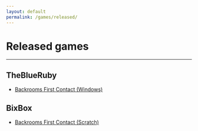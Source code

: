 ```yaml
---
layout: default
permalink: /games/released/
---
```


# Released games

---

## TheBlueRuby

- [Backrooms First Contact (Windows)](https://github.com/TheBlueRuby/Backrooms-First-Contact/)

## BixBox

- [Backrooms First Contact (Scratch)](https://scratch.mit.edu/projects/695051017/)
